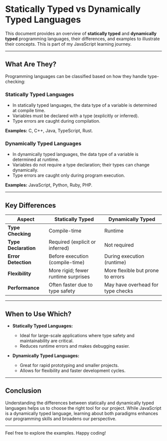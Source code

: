 # Statically Typed vs Dynamically Typed Languages

This document provides an overview of **statically typed** and **dynamically typed** programming languages, their differences, and examples to illustrate their concepts. This is part of my JavaScript learning journey.

---

## What Are They?

Programming languages can be classified based on how they handle type-checking:

### **Statically Typed Languages**
- In statically typed languages, the data type of a variable is determined at compile time.
- Variables must be declared with a type (explicitly or inferred).
- Type errors are caught during compilation.

**Examples:** C, C++, Java, TypeScript, Rust.

### **Dynamically Typed Languages**
- In dynamically typed languages, the data type of a variable is determined at runtime.
- Variables do not require a type declaration; their types can change dynamically.
- Type errors are caught only during program execution.

**Examples:** JavaScript, Python, Ruby, PHP.

---

## Key Differences

| **Aspect**             | **Statically Typed**                  | **Dynamically Typed**           |
|------------------------|--------------------------------------|---------------------------------|
| **Type Checking**      | Compile-time                         | Runtime                         |
| **Type Declaration**   | Required (explicit or inferred)      | Not required                    |
| **Error Detection**    | Before execution (compile-time)      | During execution (runtime)      |
| **Flexibility**        | More rigid; fewer runtime surprises  | More flexible but prone to errors|
| **Performance**        | Often faster due to type safety      | May have overhead for type checks|

---

## When to Use Which?
- **Statically Typed Languages:**
  - Ideal for large-scale applications where type safety and maintainability are critical.
  - Reduces runtime errors and makes debugging easier.

- **Dynamically Typed Languages:**
  - Great for rapid prototyping and smaller projects.
  - Allows for flexibility and faster development cycles.

---

## Conclusion
Understanding the differences between statically and dynamically typed languages helps us to choose the right tool for our project. While JavaScript is a dynamically typed language, learning about both paradigms enhances our programming skills and broadens our perspective.

---

Feel free to explore the examples. Happy coding!
